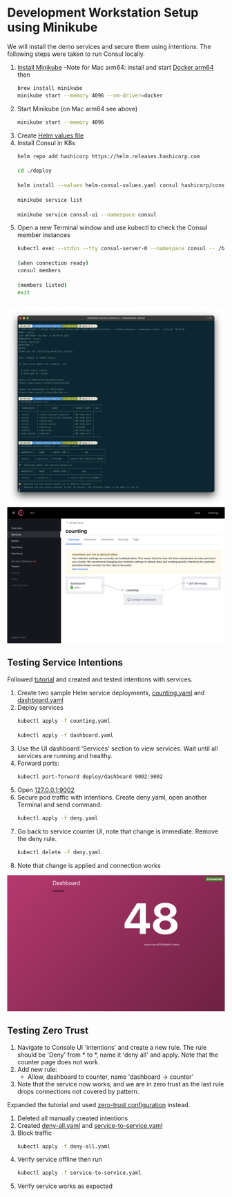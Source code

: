 # Development Workstation Setup using Minikube

We will install the demo services and secure them using intentions. The following steps were taken to run Consul locally.

1. [Install Minikube](https://k8s-docs.netlify.app/en/docs/tasks/tools/install-minikube/)
    -Note for Mac arm64: install and start [Docker arm64](https://desktop.docker.com/mac/main/arm64/Docker.dmg?utm_source=docker&utm_medium=webreferral&utm_campaign=dd-smartbutton&utm_location=module) then
    ```bash
    brew install minikube
    minikube start --memory 4096 --vm-driver=docker
    ```
1. Start Minikube (on Mac arm64 see above)
   ```bash
   minikube start --memory 4096
   ```
1. Create [Helm values file](./deploy/helm-consul-values.yaml)
1. Install Consul in K8s
    ```bash
    helm repo add hashicorp https://helm.releases.hashicorp.com
    
    cd ./deploy
    
    helm install --values helm-consul-values.yaml consul hashicorp/consul --create-namespace --namespace consul --version "0.43.0"
    
    minikube service list

    minikube service consul-ui --namespace consul
    ```
1. Open a new Terminal window and use kubectl to check the Consul member instances
    ```bash
    kubectl exec --stdin --tty consul-server-0 --namespace consul -- /bin/sh

    (when connection ready)
    consul members

    (members listed)
    exit
    ```

    
## 
<img src="./install-start-consul-minikube.png" width="600">
<img src="./consul-minikube.png" width="600">

## Testing Service Intentions

Followed [tutorial](https://developer.hashicorp.com/consul/tutorials/kubernetes/kubernetes-minikube) and created and tested intentions with services.

1. Create two sample Helm service deployments, [counting.yaml](./deploy/counting.yaml) and [dashboard.yaml](./deploy/dashboard.yaml)
1. Deploy services
    ```bash
    kubectl apply -f counting.yaml

    kubectl apply -f dashboard.yaml
    ```
1. Use the UI dashboard 'Services' section to view services. Wait until all services are running and healthy.
1. Forward ports:
    ```bash
    kubectl port-forward deploy/dashboard 9002:9002
    ```
1. Open [127.0.0.1:9002](http://127.0.0.1:9002)
1. Secure pod traffic with intentions. Create deny.yaml, open another Terminal and send command:
    ```bash
    kubectl apply -f deny.yaml
    ```
1. Go back to service counter UI, note that change is immediate. Remove the deny rule.
    ```bash
    kubectl delete -f deny.yaml
    ```
1. Note that change is applied and connection works

<img src="./consul-minikube-counter.png" width="600">

## Testing Zero Trust

1. Navigate to Console UI 'intentions' and create a new rule. The rule should be 'Deny' from * to *, name it 'deny all' and apply. Note that the counter page does not work.
1. Add new rule:
    - Allow, dashboard to counter, name 'dashboard -> counter'
1. Note that the service now works, and we are in zero trust as the last rule drops connections not covered by pattern.

Expanded the tutorial and used [zero-trust configuration](https://developer.hashicorp.com/consul/tutorials/kubernetes-features/service-mesh-zero-trust-network) instead.

1. Deleted all manually created intentions
1. Created [deny-all.yaml](./deploy/deny-all.yaml) and [service-to-service.yaml](./deploy/service-to-service.yaml)
1. Block traffic
    ```bash
    kubectl apply -f deny-all.yaml
    ```
1. Verify service offline then run
    ```bash
    kubectl apply -f service-to-service.yaml
    ```
1. Verify service works as expected
